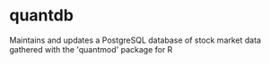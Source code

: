 # quantdb
Maintains and updates a PostgreSQL database of stock market data gathered with the 'quantmod' package for R
